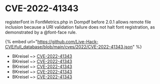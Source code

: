 # CVE-2022-41343

registerFont in FontMetrics.php in Dompdf before 2.0.1 allows remote file inclusion because a URI validation failure does not halt font registration, as demonstrated by a @font-face rule.

{% embed url="https://github.com/Live-Hack-CVE/full_database/blob/main/cves/2022/CVE-2022-41343.json" %}


* BKreisel ~> [CVE-2022-41343](https://www.alice-snow.ru/2022/database/cve-2022-41343/cve-2022-41343-bkreisel)
* BKreisel ~> [CVE-2022-41343](https://www.alice-snow.ru/2022/database/cve-2022-41343/cve-2022-41343-bkreisel)
* BKreisel ~> [CVE-2022-41343](https://www.alice-snow.ru/2022/database/cve-2022-41343/cve-2022-41343-bkreisel)
* BKreisel ~> [CVE-2022-41343](https://www.alice-snow.ru/2022/database/cve-2022-41343/cve-2022-41343-bkreisel)
* BKreisel ~> [CVE-2022-41343](https://www.alice-snow.ru/2022/database/cve-2022-41343/cve-2022-41343-bkreisel)